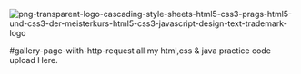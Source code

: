 ![png-transparent-logo-cascading-style-sheets-html5-css3-prags-html5-und-css3-der-meisterkurs-html5-css3-javascript-design-text-trademark-logo](https://user-images.githubusercontent.com/75982077/137628569-f3d08bbd-da79-4e57-9a04-e97616dd3c6f.png)


#gallery-page-wiith-http-request
all my html,css &amp; java practice code 
upload 
Here.

